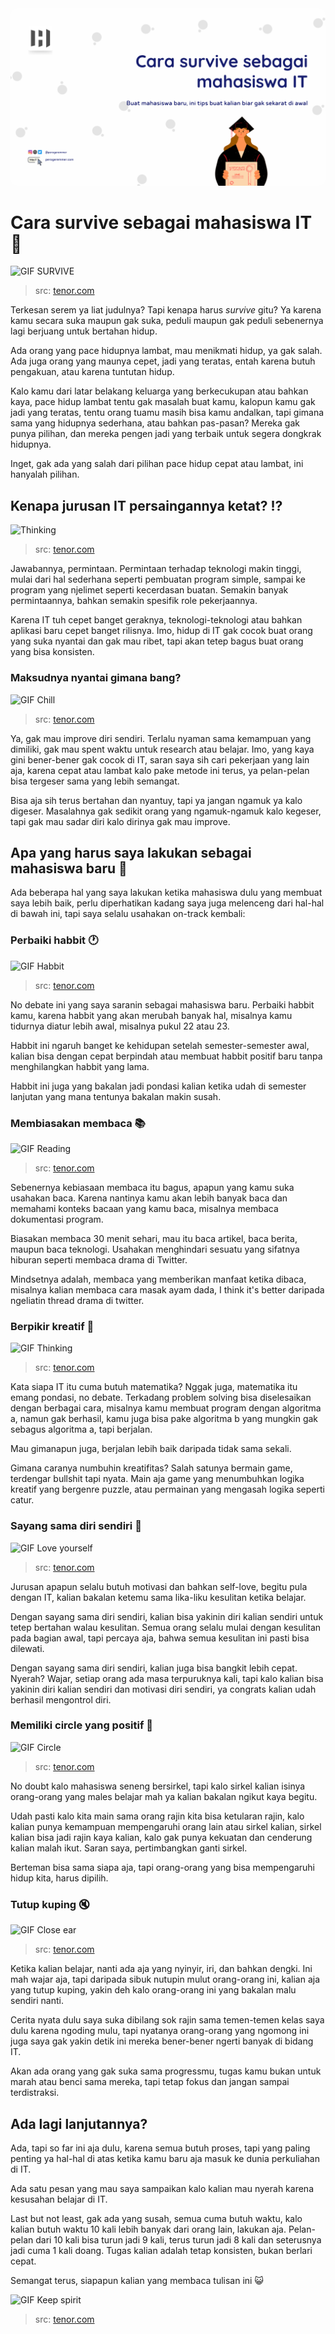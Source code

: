 <img src="assets/baaf1ba4-9abb-4274-89ca-7713400c14af.png" style="border-radius:10px;" />

# Cara survive sebagai mahasiswa IT 🤯

![GIF SURVIVE](https://media.tenor.com/nE3xVXHp-yMAAAAC/im-gonna-make-it-reece-harle.gif)
> src: [tenor.com](https://tenor.com)

Terkesan serem ya liat judulnya? Tapi kenapa harus *survive* gitu? Ya karena kamu secara suka maupun gak suka, peduli maupun gak peduli sebenernya lagi berjuang untuk bertahan hidup.

Ada orang yang pace hidupnya lambat, mau menikmati hidup, ya gak salah. Ada juga orang yang maunya cepet, jadi yang teratas, entah karena butuh pengakuan, atau karena tuntutan hidup.

Kalo kamu dari latar belakang keluarga yang berkecukupan atau bahkan kaya, pace hidup lambat tentu gak masalah buat kamu, kalopun kamu gak jadi yang teratas, tentu orang tuamu masih bisa kamu andalkan, tapi gimana sama yang hidupnya sederhana, atau bahkan pas-pasan? Mereka gak punya pilihan, dan mereka pengen jadi yang terbaik untuk segera dongkrak hidupnya.

Inget, gak ada yang salah dari pilihan pace hidup cepat atau lambat, ini hanyalah pilihan.

## Kenapa jurusan IT persaingannya ketat? ⁉️

![Thinking](https://media.tenor.com/KzIgHiFn2uoAAAAM/thinking-look-up.gif)
> src: [tenor.com](https://tenor.com)

Jawabannya, permintaan. Permintaan terhadap teknologi makin tinggi, mulai dari hal sederhana seperti pembuatan program simple, sampai ke program yang njelimet seperti kecerdasan buatan. Semakin banyak permintaannya, bahkan semakin spesifik role pekerjaannya.

Karena IT tuh cepet banget geraknya, teknologi-teknologi atau bahkan aplikasi baru cepet banget rilisnya. Imo, hidup di IT gak cocok buat orang yang suka nyantai dan gak mau ribet, tapi akan tetep bagus buat orang yang bisa konsisten.

### Maksudnya nyantai gimana bang?

![GIF Chill](https://media.tenor.com/NMPvwSbA4ioAAAAC/chill-zen.gif)
> src: [tenor.com](https://tenor.com)

Ya, gak mau improve diri sendiri. Terlalu nyaman sama kemampuan yang dimiliki, gak mau spent waktu untuk research atau belajar. Imo, yang kaya gini bener-bener gak cocok di IT, saran saya sih cari pekerjaan yang lain aja, karena cepat atau lambat kalo pake metode ini terus, ya pelan-pelan bisa tergeser sama yang lebih semangat.

Bisa aja sih terus bertahan dan nyantuy, tapi ya jangan ngamuk ya kalo digeser. Masalahnya gak sedikit orang yang ngamuk-ngamuk kalo kegeser, tapi gak mau sadar diri kalo dirinya gak mau improve.

## Apa yang harus saya lakukan sebagai mahasiswa baru 🤔

Ada beberapa hal yang saya lakukan ketika mahasiswa dulu yang membuat saya lebih baik, perlu diperhatikan kadang saya juga melenceng dari hal-hal di bawah ini, tapi saya selalu usahakan on-track kembali:

### Perbaiki habbit 🕐

![GIF Habbit](https://media.tenor.com/9zxquv2wog0AAAAM/repetition-is-what-builds-good-habits-sam-johnson.gif)
> src: [tenor.com](https://tenor.com)

No debate ini yang saya saranin sebagai mahasiswa baru. Perbaiki habbit kamu, karena habbit yang akan merubah banyak hal, misalnya kamu tidurnya diatur lebih awal, misalnya pukul 22 atau 23.

Habbit ini ngaruh banget ke kehidupan setelah semester-semester awal, kalian bisa dengan cepat berpindah atau membuat habbit positif baru tanpa menghilangkan habbit yang lama.

Habbit ini juga yang bakalan jadi pondasi kalian ketika udah di semester lanjutan yang mana tentunya bakalan makin susah.

### Membiasakan membaca 📚

![GIF Reading](https://media.tenor.com/2hatW6KUSS8AAAAC/reading-read.gif)
> src: [tenor.com](https://tenor.com)

Sebenernya kebiasaan membaca itu bagus, apapun yang kamu suka usahakan baca. Karena nantinya kamu akan lebih banyak baca dan memahami konteks bacaan yang kamu baca, misalnya membaca dokumentasi program.

Biasakan membaca 30 menit sehari, mau itu baca artikel, baca berita, maupun baca teknologi. Usahakan menghindari sesuatu yang sifatnya hiburan seperti membaca drama di Twitter.

Mindsetnya adalah, membaca yang memberikan manfaat ketika dibaca, misalnya kalian membaca cara masak ayam dada, I think it's better daripada ngeliatin thread drama di twitter.

### Berpikir kreatif 📐

![GIF Thinking](https://media.tenor.com/F4lv5XmNTA4AAAAC/your-happy-workplace-wendy-conrad.gif)
> src: [tenor.com](https://tenor.com)

Kata siapa IT itu cuma butuh matematika? Nggak juga, matematika itu emang pondasi, no debate. Terkadang problem solving bisa diselesaikan dengan berbagai cara, misalnya kamu membuat program dengan algoritma a, namun gak berhasil, kamu juga bisa pake algoritma b yang mungkin gak sebagus algoritma a, tapi berjalan.

Mau gimanapun juga, berjalan lebih baik daripada tidak sama sekali.

Gimana caranya numbuhin kreatifitas? Salah satunya bermain game, terdengar bullshit tapi nyata. Main aja game yang menumbuhkan logika kreatif yang bergenre puzzle, atau permainan yang mengasah logika seperti catur.

### Sayang sama diri sendiri 💓

![GIF Love yourself](https://media.tenor.com/DX1NemlTHY4AAAAd/kiss-love-yourself.gif)
> src: [tenor.com](https://tenor.com)

Jurusan apapun selalu butuh motivasi dan bahkan self-love, begitu pula dengan IT, kalian bakalan ketemu sama lika-liku kesulitan ketika belajar.

Dengan sayang sama diri sendiri, kalian bisa yakinin diri kalian sendiri untuk tetep bertahan walau kesulitan. Semua orang selalu mulai dengan kesulitan pada bagian awal, tapi percaya aja, bahwa semua kesulitan ini pasti bisa dilewati.

Dengan sayang sama diri sendiri, kalian juga bisa bangkit lebih cepat. Nyerah? Wajar, setiap orang ada masa terpuruknya kali, tapi kalo kalian bisa yakinin diri kalian sendiri dan motivasi diri sendiri, ya congrats kalian udah berhasil mengontrol diri.

### Memiliki circle yang positif 💁

![GIF Circle](https://media.tenor.com/OZdQu8fSrk4AAAAC/k-on-anime.gif)
> src: [tenor.com](https://tenor.com)

No doubt kalo mahasiswa seneng bersirkel, tapi kalo sirkel kalian isinya orang-orang yang males belajar mah ya kalian bakalan ngikut kaya begitu.

Udah pasti kalo kita main sama orang rajin kita bisa ketularan rajin, kalo kalian punya kemampuan mempengaruhi orang lain atau sirkel kalian, sirkel kalian bisa jadi rajin kaya kalian, kalo gak punya kekuatan dan cenderung kalian malah ikut. Saran saya, pertimbangkan ganti sirkel.

Berteman bisa sama siapa aja, tapi orang-orang yang bisa mempengaruhi hidup kita, harus dipilih.

### Tutup kuping 🔇

![GIF Close ear](https://media.tenor.com/iV0XKqaUfj8AAAAC/anime-covering-ears.gif)
> src: [tenor.com](https://tenor.com)

Ketika kalian belajar, nanti ada aja yang nyinyir, iri, dan bahkan dengki. Ini mah wajar aja, tapi daripada sibuk nutupin mulut orang-orang ini, kalian aja yang tutup kuping, yakin deh kalo orang-orang ini yang bakalan malu sendiri nanti.

Cerita nyata dulu saya suka dibilang sok rajin sama temen-temen kelas saya dulu karena ngoding mulu, tapi nyatanya orang-orang yang ngomong ini juga saya gak yakin detik ini mereka bener-bener ngerti banyak di bidang IT.

Akan ada orang yang gak suka sama progressmu, tugas kamu bukan untuk marah atau benci sama mereka, tapi tetap fokus dan jangan sampai terdistraksi.

## Ada lagi lanjutannya?

Ada, tapi so far ini aja dulu, karena semua butuh proses, tapi yang paling penting ya hal-hal di atas ketika kamu baru aja masuk ke dunia perkuliahan di IT.

Ada satu pesan yang mau saya sampaikan kalo kalian mau nyerah karena kesusahan belajar di IT.

Last but not least, gak ada yang susah, semua cuma butuh waktu, kalo kalian butuh waktu 10 kali lebih banyak dari orang lain, lakukan aja. Pelan-pelan dari 10 kali bisa turun jadi 9 kali, terus turun jadi 8 kali dan seterusnya jadi cuma 1 kali doang. Tugas kalian adalah tetap konsisten, bukan berlari cepat.

Semangat terus, siapapun kalian yang membaca tulisan ini 😺

![GIF Keep spirit](https://media.tenor.com/OuoPvU23iEkAAAAd/stay-strong-lets-work-it-out.gif)
> src: [tenor.com](https://tenor.com)
